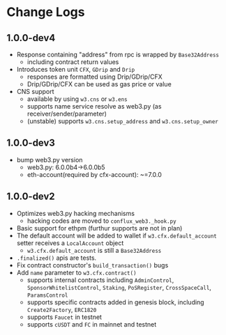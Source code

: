 # Change Logs

## 1.0.0-dev4

* Response containing "address" from rpc is wrapped by `Base32Address`
  * including contract return values
* Introduces token unit `CFX`, `GDrip` and `Drip`
  * responses are formatted using Drip/GDrip/CFX
  * Drip/GDrip/CFX can be used as gas price or value
* CNS support
  * available by using `w3.cns` or `w3.ens`
  * supports name service resolve as web3.py (as receiver/sender/parameter)
  * (unstable) supports `w3.cns.setup_address` and `w3.cns.setup_owner`

## 1.0.0-dev3

* bump web3.py version
  * web3.py: 6.0.0b4->6.0.0b5
  * eth-account(required by cfx-account): ~=7.0.0

## 1.0.0-dev2

* Optimizes web3.py hacking mechanisms
  * hacking codes are moved to `conflux_web3._hook.py`
* Basic support for ethpm (furthur supports are not in plan)
* The default account will be added to wallet if `w3.cfx.default_account` setter receives a `LocalAccount` object
  * `w3.cfx.default_account` is still a `Base32Address`
* `.finalized()` apis are tests.
* Fix contract constructor's `build_transaction()` bugs
* Add `name` parameter to `w3.cfx.contract()`
  * supports internal contracts including `AdminControl`, `SponsorWhitelistControl`, `Staking`, `PoSRegister`, `CrossSpaceCall`, `ParamsControl`
  * supports specific contracts added in genesis block, including `Create2Factory`, `ERC1820`
  * supports `Faucet` in testnet
  * supports `cUSDT` and `FC` in mainnet and testnet
